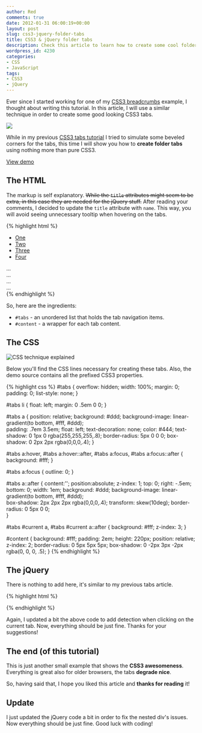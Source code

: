 ```yaml
---
author: Red
comments: true
date: 2012-01-31 06:00:19+00:00
layout: post
slug: css3-jquery-folder-tabs
title: CSS3 & jQuery folder tabs
description: Check this article to learn how to create some cool folder tabs using CSS3 and jQuery.
wordpress_id: 4230
categories:
- CSS
- JavaScript
tags:
- CSS3
- jQuery
---
```


Ever since I started working for one of my [CSS3 breadcrumbs](http://www.red-team-design.com/css3-breadcrumbs) example, I thought about writing this tutorial. In this article, I will use a similar technique in order to create some good looking CSS3 tabs.

![](http://www.red-team-design.com/wp-content/uploads/2012/01/css3-jquery-folder-tabs.png)

<!-- more -->

While in my previous [CSS3 tabs tutorial](http://www.red-team-design.com/css3-tabs-with-beveled-corners) I tried to simulate some beveled corners for the tabs, this time I will show you how to **create folder tabs** using nothing more than pure CSS3.

[View demo](http://www.red-team-design.com/wp-content/uploads/2012/01/css3-jquery-folder-tabs.html)

## The HTML


The markup is self explanatory. <del>While the `title` attributes might seem to be extra, in this case they are needed for the jQuery stuff.</del> After reading your comments, I decided to update the `title` attribute with `name`. This way, you will avoid seeing unnecessary tooltip when hovering on the tabs.

{% highlight html %}
<ul id="tabs">
    <li><a href="#" name="tab1">One</a></li>
    <li><a href="#" name="tab2">Two</a></li>
    <li><a href="#" name="tab3">Three</a></li>
    <li><a href="#" name="tab4">Four</a></li>    
</ul>

<div id="content"> 
    <div id="tab1">...</div>
    <div id="tab2">...</div>
    <div id="tab3">...</div>
    <div id="tab4">...</div>
</div>
{% endhighlight %}

So, here are the ingredients:
  * `#tabs` - an unordered list that holds the tab navigation items.	
  * `#content` - a wrapper for each tab content.

## The CSS

![CSS technique explained](http://www.red-team-design.com/wp-content/uploads/2012/01/css3-tabs-technique.png)

Below you'll find the CSS lines necessary for creating these tabs. Also, the demo source contains all the prefixed CSS3 properties.

{% highlight css %}
#tabs {
  overflow: hidden;
  width: 100%;
  margin: 0;
  padding: 0;
  list-style: none;
}

#tabs li {
  float: left;
  margin: 0 .5em 0 0;
}

#tabs a {
  position: relative;
  background: #ddd;
  background-image: linear-gradient(to bottom, #fff, #ddd);  
  padding: .7em 3.5em;
  float: left;
  text-decoration: none;
  color: #444;
  text-shadow: 0 1px 0 rgba(255,255,255,.8);
  border-radius: 5px 0 0 0;
  box-shadow: 0 2px 2px rgba(0,0,0,.4);
}

#tabs a:hover,
#tabs a:hover::after,
#tabs a:focus,
#tabs a:focus::after {
  background: #fff;
}

#tabs a:focus {
  outline: 0;
}

#tabs a::after {
  content:'';
  position:absolute;
  z-index: 1;
  top: 0;
  right: -.5em;  
  bottom: 0;
  width: 1em;
  background: #ddd;
  background-image: linear-gradient(to bottom, #fff, #ddd);  
  box-shadow: 2px 2px 2px rgba(0,0,0,.4);
  transform: skew(10deg);
  border-radius: 0 5px 0 0;  
}

#tabs #current a,
#tabs #current a::after {
  background: #fff;
  z-index: 3;
}

#content {
  background: #fff;
  padding: 2em;
  height: 220px;
  position: relative;
  z-index: 2; 
  border-radius: 0 5px 5px 5px;
  box-shadow: 0 -2px 3px -2px rgba(0, 0, 0, .5);
}
{% endhighlight %}

## The jQuery

There is nothing to add here, it's similar to my previous tabs article.

{% highlight html %}
<script src="http://code.jquery.com/jquery-1.7.2.min.js"></script>
<script>
$(document).ready(function() {
    $("#content").find("[id^='tab']").hide(); // Hide all content
    $("#tabs li:first").attr("id","current"); // Activate the first tab
    $("#content #tab1").fadeIn(); // Show first tab's content
    
    $('#tabs a').click(function(e) {
        e.preventDefault();
        if ($(this).closest("li").attr("id") == "current"){ //detection for current tab
         return;       
        }
        else{             
          $("#content").find("[id^='tab']").hide(); // Hide all content
          $("#tabs li").attr("id",""); //Reset id's
          $(this).parent().attr("id","current"); // Activate this
          $('#' + $(this).attr('name')).fadeIn(); // Show content for the current tab
        }
    });
});
</script>
{% endhighlight %}

Again, I updated a bit the above code to add detection when clicking on the current tab. Now, everything should be just fine. Thanks for your suggestions!

## The end (of this tutorial)

This is just another small example that shows the **CSS3 awesomeness**. Everything is great also for older browsers, the tabs **degrade nice**. 

So, having said that, I hope you liked this article and **thanks for reading** it!

## Update

I just updated the jQuery code a bit in order to fix the nested div's issues. Now everything should be just fine. Good luck with coding!